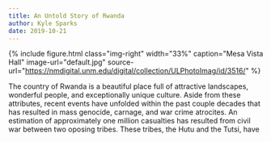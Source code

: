 ```yaml
---
title: An Untold Story of Rwanda
author: Kyle Sparks
date: 2019-10-21
---
```


{% include figure.html
  class="img-right"
  width="33%"
  caption="Mesa Vista Hall"
  image-url="default.jpg"
  source-url="https://nmdigital.unm.edu/digital/collection/ULPhotoImag/id/3516/"
%}

The country of Rwanda is a beautiful place full of attractive landscapes, wonderful people, and exceptionally unique culture. Aside from these attributes, recent events have unfolded within the past couple decades that has resulted in mass genocide, carnage, and war crime atrocites. An estimation of approximately one million casualties has resulted from civil war between two oposing tribes. These tribes, the Hutu and the Tutsi, have 
